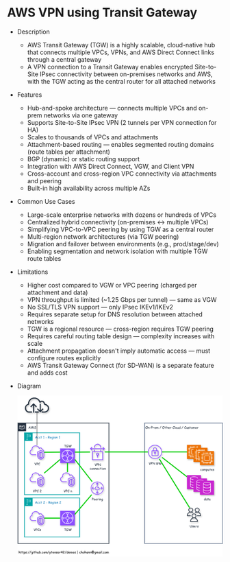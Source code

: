 # AWS VPN using Transit Gateway

- Description
  - AWS Transit Gateway (TGW) is a highly scalable, cloud-native hub that connects multiple VPCs, VPNs, and AWS Direct Connect links through a central gateway
  - A VPN connection to a Transit Gateway enables encrypted Site-to-Site IPsec connectivity between on-premises networks and AWS, with the TGW acting as the central router for all attached networks

- Features
  - Hub-and-spoke architecture — connects multiple VPCs and on-prem networks via one gateway
  - Supports Site-to-Site IPsec VPN (2 tunnels per VPN connection for HA)
  - Scales to thousands of VPCs and attachments
  - Attachment-based routing — enables segmented routing domains (route tables per attachment)
  - BGP (dynamic) or static routing support
  - Integration with AWS Direct Connect, VGW, and Client VPN
  - Cross-account and cross-region VPC connectivity via attachments and peering
  - Built-in high availability across multiple AZs

- Common Use Cases

  - Large-scale enterprise networks with dozens or hundreds of VPCs
  - Centralized hybrid connectivity (on-premises ↔ multiple VPCs)
  - Simplifying VPC-to-VPC peering by using TGW as a central router
  - Multi-region network architectures (via TGW peering)
  - Migration and failover between environments (e.g., prod/stage/dev)
  - Enabling segmentation and network isolation with multiple TGW route tables

- Limitations

  - Higher cost compared to VGW or VPC peering (charged per attachment and data)
  - VPN throughput is limited (~1.25 Gbps per tunnel) — same as VGW
  - No SSL/TLS VPN support — only IPsec IKEv1/IKEv2
  - Requires separate setup for DNS resolution between attached networks
  - TGW is a regional resource — cross-region requires TGW peering
  - Requires careful routing table design — complexity increases with scale
  - Attachment propagation doesn't imply automatic access — must configure routes explicitly
  - AWS Transit Gateway Connect (for SD-WAN) is a separate feature and adds cost



- Diagram

  ![AWS VPN using Transit Gateway](./../../images/vpn-tgw.png)
